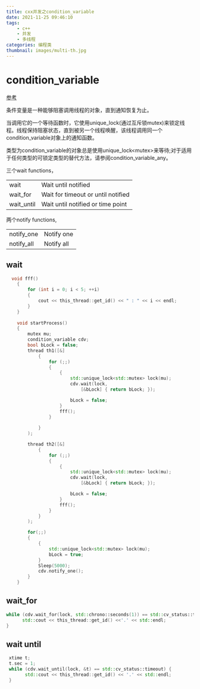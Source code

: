 ```yaml
---
title: cxx并发之condition_variable
date: 2021-11-25 09:46:10
tags:
    - c++
    - 并发
    - 多线程
categories: 编程类
thumbnail: images/multi-th.jpg
---
```


# condition_variable

[参考](http://www.cplusplus.com/reference/condition_variable/)

条件变量是一种能够阻塞调用线程的对象，直到通知恢复为止。

当调用它的一个等待函数时，它使用unique_lock(通过互斥锁mutex)来锁定线程。线程保持阻塞状态，直到被另一个线程唤醒，该线程调用同一个condition_variable对象上的通知函数。

类型为condition_variable的对象总是使用unique_lock\<mutex\>来等待;对于适用于任何类型的可锁定类型的替代方法，请参阅condition_variable_any。

三个wait functions，

|            |                                    |
| :--------- | ---------------------------------- |
| wait       | Wait until notified                |
| wait_for   | Wait for timeout or until notified |
| wait_until | Wait until notified or time point  |

两个notify functions,

|            |            |
| :--------- | :--------- |
| notify_one | Notify one |
| notify_all | Notify all |

## wait

```c++
  void fff()
    {
        for (int i = 0; i < 5; ++i)
        {
            cout << this_thread::get_id() << " : " << i << endl;
        }
    }
    
    void startProcess() 
    {
        mutex mu;
        condition_variable cdv;
        bool bLock = false;
        thread th1([&]
            {
                for (;;)
                {
                    {
                        std::unique_lock<std::mutex> lock(mu);
                        cdv.wait(lock,
                            [&bLock] { return bLock; });

                        bLock = false;
                    }
                    fff();
                }
                
            }
        );

        thread th2([&]
            {
                for (;;)
                {
                    {
                        std::unique_lock<std::mutex> lock(mu);
                        cdv.wait(lock,
                            [&bLock] { return bLock; });

                        bLock = false;
                    }
                    fff();
                }        
            }
        );

        for(;;)
        {
            {
                std::unique_lock<std::mutex> lock(mu);
                bLock = true;              
            } 
            Sleep(5000);
            cdv.notify_one();
        }
    }
```

## wait_for

```c++
while (cdv.wait_for(lock, std::chrono::seconds(1)) == std::cv_status::timeout) {
      std::cout << this_thread::get_id() <<'.' << std::endl;
}
```

## wait until

```c++
 xtime t;
 t.sec = 1;
 while (cdv.wait_until(lock, &t) == std::cv_status::timeout) {
       std::cout << this_thread::get_id() << '.' << std::endl;
 }
```